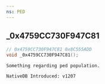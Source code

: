 ```yaml
---
ns: PED
---
```

## _0x4759CC730F947C81

```c
// 0x4759CC730F947C81 0x8C555ADD
void _0x4759CC730F947C81();
```

```
Something regarding ped population.

NativeDB Introduced: v1207
```

